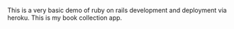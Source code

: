 This is a very basic demo of ruby on rails development and deployment via heroku. This is my book collection app.